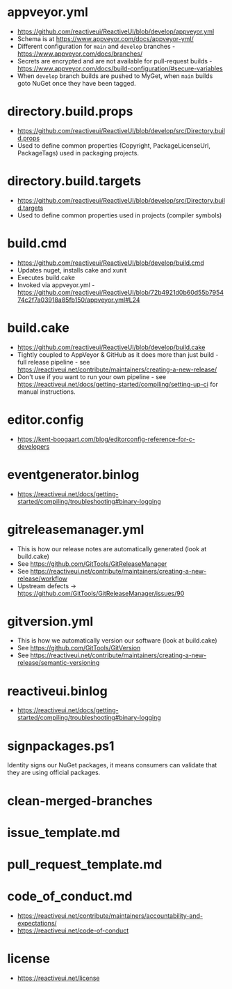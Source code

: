 
# appveyor.yml
* https://github.com/reactiveui/ReactiveUI/blob/develop/appveyor.yml
* Schema is at https://www.appveyor.com/docs/appveyor-yml/
* Different configuration for `main` and `develop` branches - https://www.appveyor.com/docs/branches/
* Secrets are encrypted and are not available for pull-request builds - https://www.appveyor.com/docs/build-configuration/#secure-variables
* When `develop` branch builds are pushed to MyGet, when `main` builds goto NuGet once they have been tagged.

# directory.build.props
* https://github.com/reactiveui/ReactiveUI/blob/develop/src/Directory.build.props
* Used to define common properties (Copyright, PackageLicenseUrl, PackageTags) used in packaging projects.

# directory.build.targets

* https://github.com/reactiveui/ReactiveUI/blob/develop/src/Directory.build.targets
* Used to define common properties used in projects (compiler symbols)

# build.cmd
* https://github.com/reactiveui/ReactiveUI/blob/develop/build.cmd
* Updates nuget, installs cake and xunit
* Executes build.cake
* Invoked via appveyor.yml - https://github.com/reactiveui/ReactiveUI/blob/72b4921d0b60d55b795474c2f7a03918a85fb150/appveyor.yml#L24

# build.cake
* https://github.com/reactiveui/ReactiveUI/blob/develop/build.cake
* Tightly coupled to AppVeyor & GitHub as it does more than just build - full release pipeline - see https://reactiveui.net/contribute/maintainers/creating-a-new-release/
* Don't use if you want to run your own pipeline - see https://reactiveui.net/docs/getting-started/compiling/setting-up-ci for manual instructions.

# editor.config
* https://kent-boogaart.com/blog/editorconfig-reference-for-c-developers

# eventgenerator.binlog
* https://reactiveui.net/docs/getting-started/compiling/troubleshooting#binary-logging

# gitreleasemanager.yml
* This is how our release notes are automatically generated (look at build.cake)
* See https://github.com/GitTools/GitReleaseManager
* See https://reactiveui.net/contribute/maintainers/creating-a-new-release/workflow
* Upstream defects -> https://github.com/GitTools/GitReleaseManager/issues/90

# gitversion.yml
* This is how we automatically version our software (look at build.cake)
* See https://github.com/GitTools/GitVersion
* See https://reactiveui.net/contribute/maintainers/creating-a-new-release/semantic-versioning

# reactiveui.binlog
* https://reactiveui.net/docs/getting-started/compiling/troubleshooting#binary-logging

# signpackages.ps1
Identity signs our NuGet packages, it means consumers can validate that they are using official packages.

# clean-merged-branches

# issue_template.md

# pull_request_template.md

# code_of_conduct.md
* https://reactiveui.net/contribute/maintainers/accountability-and-expectations/
* https://reactiveui.net/code-of-conduct

# license

* https://reactiveui.net/license
